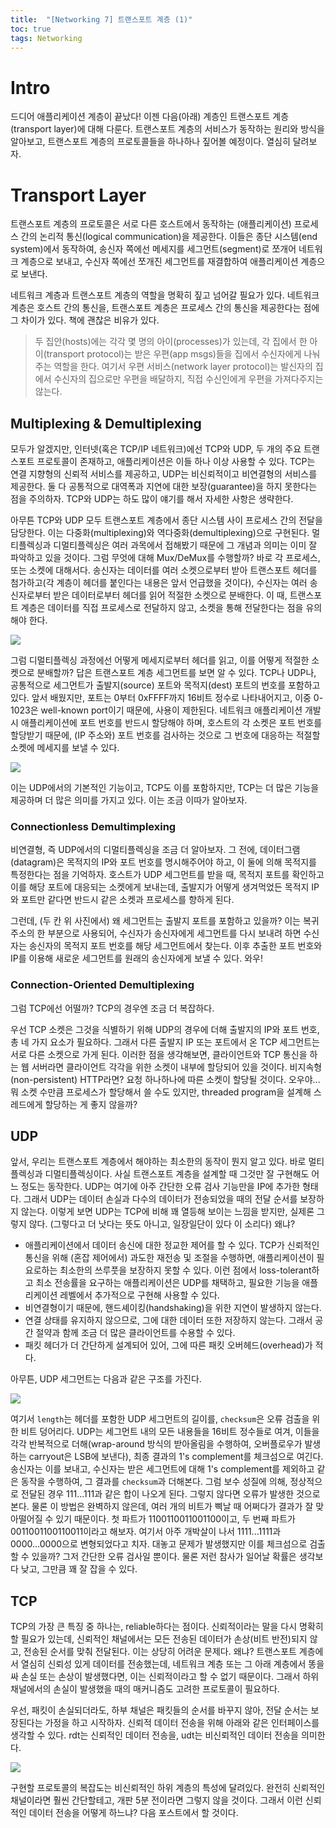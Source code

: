 ```yaml
---
title:  "[Networking 7] 트랜스포트 계층 (1)"
toc: true
tags: Networking
---
```


# Intro
드디어 애플리케이션 계층이 끝났다! 이젠 다음(아래) 계층인 트랜스포트 계층(transport layer)에 대해 다룬다. 트랜스포트 계층의 서비스가 동작하는 원리와 방식을 알아보고, 트랜스포트 계층의 프로토콜들을 하나하나 짚어볼 예정이다. 열심히 달려보자.


# Transport Layer
트랜스포트 계층의 프로토콜은 서로 다른 호스트에서 동작하는 (애플리케이션) 프로세스 간의 논리적 통신(logical communication)을 제공한다. 이들은 종단 시스템(end system)에서 동작하여, 송신자 쪽에선 메세지를 세그먼트(segment)로 쪼개어 네트워크 계층으로 보내고, 수신자 쪽에선 쪼개진 세그먼트를 재결합하여 애플리케이션 계층으로 보낸다.

네트워크 계층과 트랜스포트 계층의 역할을 명확히 짚고 넘어갈 필요가 있다. 네트워크 계층은 호스트 간의 통신을, 트랜스포트 계층은 프로세스 간의 통신을 제공한다는 점에 그 차이가 있다. 책에 괜찮은 비유가 있다.

> 두 집안(hosts)에는 각각 몇 명의 아이(processes)가 있는데, 각 집에서 한 아이(transport protocol)는 받은 우편(app msgs)들을 집에서 수신자에게 나눠주는 역할을 한다. 여기서 우편 서비스(network layer protocol)는 발신자의 집에서 수신자의 집으로만 우편을 배달하지, 직접 수신인에게 우편을 가져다주지는 않는다.

## Multiplexing & Demultiplexing
모두가 알겠지만, 인터넷(혹은 TCP/IP 네트워크)에선 TCP와 UDP, 두 개의 주요 트랜스포트 프로토콜이 존재하고, 애플리케이션은 이들 하나 이상 사용할 수 있다. TCP는 연결 지향형의 신뢰적 서비스를 제공하고, UDP는 비신뢰적이고 비연결형의 서비스를 제공한다. 둘 다 공통적으로 대역폭과 지연에 대한 보장(guarantee)을 하지 못한다는 점을 주의하자. TCP와 UDP는 하도 많이 얘기를 해서 자세한 사항은 생략한다. 

아무튼 TCP와 UDP 모두 트랜스포트 계층에서 종단 시스템 사이 프로세스 간의 전달을 담당한다. 이는 다중화(multiplexing)와 역다중화(demultiplexing)으로 구현된다. 멀티플렉싱과 디멀티플렉싱은 여러 과목에서 접해봤기 때문에 그 개념과 의미는 이미 잘 파악하고 있을 것이다. 그럼 무엇에 대해 Mux/DeMux를 수행할까? 바로 각 프로세스, 또는 소켓에 대해서다. 송신자는 데이터를 여러 소켓으로부터 받아 트랜스포트 헤더를 첨가하고(각 계층이 헤더를 붙인다는 내용은 앞서 언급했을 것이다), 수신자는 여러 송신자로부터 받은 데이터로부터 헤더를 읽어 적절한 소켓으로 분배한다. 이 때, 트랜스포트 계층은 데이터를 직접 프로세스로 전달하지 않고, 소켓을 통해 전달한다는 점을 유의해야 한다.

![](imgs/network/net21.png)

그럼 디멀티플렉싱 과정에선 어떻게 메세지로부터 헤더를 읽고, 이를 어떻게 적절한 소켓으로 분배할까? 답은 트랜스포트 계층 세그먼트를 보면 알 수 있다. TCP나 UDP나, 공통적으로 세그먼트가 출발지(source) 포트와 목적지(dest) 포트의 번호를 포함하고 있다. 앞서 배웠지만, 포트는 0부터 0xFFFF까지 16비트 정수로 나타내어지고, 이중 0-1023은 well-known port이기 때문에, 사용이 제한된다. 네트워크 애플리케이션 개발 시 애플리케이션에 포트 번호를 반드시 할당해야 하며, 호스트의 각 소켓은 포트 번호를 할당받기 때문에, (IP 주소와) 포트 번호를 검사하는 것으로 그 번호에 대응하는 적절할 소켓에 메세지를 보낼 수 있다. 

![](imgs/network/net22.png)

이는 UDP에서의 기본적인 기능이고, TCP도 이를 포함하지만, TCP는 더 많은 기능을 제공하며 더 많은 의미를 가지고 있다. 이는 조금 이따가 알아보자.

### Connectionless Demultimplexing
비연결형, 즉 UDP에서의 디멀티플렉싱을 조금 더 알아보자. 그 전에, 데이터그램(datagram)은 목적지의 IP와 포트 번호를 명시해주어야 하고, 이 둘에 의해 목적지를 특정한다는 점을 기억하자. 호스트가 UDP 세그먼트를 받을 때, 목적지 포트를 확인하고 이를 해당 포트에 대응되는 소켓에게 보내는데, 출발지가 어떻게 생겨먹었든 목적지 IP와 포트만 같다면 반드시 같은 소켓과 프로세스를 향하게 된다.

그런데, (두 칸 위 사진에서) 왜 세그먼트는 출발지 포트를 포함하고 있을까? 이는 복귀 주소의 한 부분으로 사용되어, 수신자가 송신자에게 세그먼트를 다시 보내려 하면 수신자는 송신자의 목적지 포트 번호를 해당 세그먼트에서 찾는다. 이후 추출한 포트 번호와 IP를 이용해 새로운 세그먼트를 원래의 송신자에게 보낼 수 있다. 와우!

### Connection-Oriented Demultiplexing
그럼 TCP에선 어떨까? TCP의 경우엔 조금 더 복잡하다.

우선 TCP 소켓은 그것을 식별하기 위해 UDP의 경우에 더해 출발지의 IP와 포트 번호, 총 네 가지 요소가 필요하다. 그래서 다른 출발지 IP 또는 포트에서 온 TCP 세그먼트는 서로 다른 소켓으로 가게 된다. 이러한 점을 생각해보면, 클라이언트와 TCP 통신을 하는 웹 서버라면 클라이언트 각각을 위한 소켓이 내부에 할당되어 있을 것이다. 비지속형(non-persistent) HTTP라면? 요청 하나하나에 따른 소켓이 할당될 것이다. 오우야... 뭐 소켓 수만큼 프로세스가 할당해서 쓸 수도 있지만, threaded program을 설계해 스레드에게 할당하는 게 좋지 않을까?

## UDP
앞서, 우리는 트랜스포트 계층에서 해야하는 최소한의 동작이 뭔지 알고 있다. 바로 멀티플렉싱과 디멀티플렉싱이다. 사실 트랜스포트 계층을 설계할 때 그것만 잘 구현해도 어느 정도는 동작한다. UDP는 여기에 아주 간단한 오류 검사 기능만을 IP에 추가한 형태다. 그래서 UDP는 데이터 손실과 다수의 데이터가 전송되었을 때의 전달 순서를 보장하지 않는다. 이렇게 보면 UDP는 TCP에 비해 꽤 열등해 보이는 느낌을 받지만, 실제론 그렇지 않다. (그렇다고 더 낫다는 뜻도 아니고, 일장일단이 있다 이 소리다) 왜냐?

- 애플리케이션에서 데이터 송신에 대한 정교한 제어를 할 수 있다. TCP가 신뢰적인 통신을 위해 (혼잡 제어에서) 과도한 재전송 및 조절을 수행하면, 애플리케이션이 필요로하는 최소한의 쓰루풋을 보장하지 못할 수 있다. 이런 점에서 loss-tolerant하고 최소 전송률을 요구하는 애플리케이션은 UDP를 채택하고, 필요한 기능을 애플리케이션 레벨에서 추가적으로 구현해 사용할 수 있다.
- 비연결형이기 때문에, 핸드셰이킹(handshaking)을 위한 지연이 발생하지 않는다.
- 연결 상태를 유지하지 않으므로, 그에 대한 데이터 또한 저장하지 않는다. 그래서 공간 절약과 함께 조금 더 많은 클라이언트를 수용할 수 있다.
- 패킷 헤더가 더 간단하게 설계되어 있어, 그에 따른 패킷 오버헤드(overhead)가 적다.

아무튼, UDP 세그먼트는 다음과 같은 구조를 가진다.

![](imgs/network/net23.png)

여기서 `length`는 헤더를 포함한 UDP 세그먼트의 길이를, `checksum`은 오류 검출을 위한 비트 덩어리다. UDP는 세그먼트 내의 모든 내용들을 16비트 정수들로 여겨, 이들을 각각 반복적으로 더해(wrap-around 방식의 받아올림을 수행하여, 오버플로우가 발생하는 carryout은 LSB에 보낸다), 최종 결과의 1's complement를 체크섬으로 여긴다. 송신자는 이를 보내고, 수신자는 받은 세그먼트에 대해 1's complement를 제외하고 같은 동작을 수행하여, 그 결과를 `checksum`과 더해본다. 그럼 보수 성질에 의해, 정상적으로 전달된 경우 111...111과 같은 합이 나오게 된다. 그렇지 않다면 오류가 발생한 것으로 본다. 물론 이 방법은 완벽하지 않은데, 여러 개의 비트가 삑날 때 어쩌다가 결과가 잘 맞아떨어질 수 있기 때문이다. 첫 파트가 1100110011001100이고, 두 번째 파트가 0011001100110011이라고 해보자. 여기서 아주 개박살이 나서 1111...1111과 0000...0000으로 변형되었다고 치자. 대놓고 문제가 발생했지만 이를 체크섬으로 검출할 수 있을까? 그저 간단한 오류 검사일 뿐이다. 물론 저런 참사가 일어날 확률은 생각보다 낮고, 그만큼 꽤 잘 잡을 수 있다.

## TCP
TCP의 가장 큰 특징 중 하나는, reliable하다는 점이다. 신뢰적이라는 말을 다시 명확히 할 필요가 있는데, 신뢰적인 채널에서는 모든 전송된 데이터가 손상(비트 반전)되지 않고, 전송된 순서를 맞춰 전달된다. 이는 상당히 어려운 문제다. 왜냐? 트랜스포트 계층에서 열심히 신뢰성 있게 데이터를 전송했는데, 네트워크 계층 또는 그 아래 계층에서 똥을 싸 손실 또는 손상이 발생했다면, 이는 신뢰적이라고 할 수 없기 때문이다. 그래서 하위 채널에서의 손실이 발생했을 때의 매커니즘도 고려한 프로토콜이 필요하다. 

우선, 패킷이 손실되더라도, 하부 채널은 패킷들의 순서를 바꾸지 않아, 전달 순서는 보장된다는 가정을 하고 시작하자. 신뢰적 데이터 전송을 위해 아래와 같은 인터페이스를 생각할 수 있다. rdt는 신뢰적인 데이터 전송을, udt는 비신뢰적인 데이터 전송을 의미한다.

![](imgs/network/net24.png)

구현할 프로토콜의 복잡도는 비신뢰적인 하위 계층의 특성에 달려있다. 완전히 신뢰적인 채널이라면 훨씬 간단할테고, 개판 5분 전이라면 그렇지 않을 것이다. 그래서 이런 신뢰적인 데이터 전송을 어떻게 하느냐? 다음 포스트에서 할 것이다.








